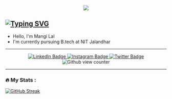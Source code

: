 
<div id="header" align="center">
  <img src="https://media.giphy.com/media/MWRiRARGbMKBnErBHX/giphy.gif"/>
</div>

[![Typing SVG](https://readme-typing-svg.herokuapp.com?color=30F727&background=FFFFFF00&lines=Coding+Enthusiast+;Fronted+Web+Developer)](https://git.io/typing-svg)
---
- Hello, I'm Mangi Lal
- I'm currently pursuing B.tech at NIT Jalandhar 

---
<div id="badges" align="center">
  <a href="https://www.linkedin.com/public-profile/settings?lipi=urn%3Ali%3Apage%3Ad_flagship3_profile_self_edit_contact-info%3Bp%2FyQTPOFTcm0UD%2BxRCokvw%3D%3D">
    <img src="https://img.shields.io/badge/LinkedIn-blue?style=for-the-badge&logo=linkedin&logoColor=white" alt="LinkedIn Badge"/>
  </a>
  <a href="https://www.instagram.com/mangilal_036/">
    <img src="https://img.shields.io/badge/Instagram-black?logo=instagram&logoColor=pink&style=for-the-badge" alt="Instagram Badge"/>
  </a>
  <a href="https://twitter.com/Mangilal036">
    <img src="https://img.shields.io/badge/Twitter-blue?style=for-the-badge&logo=twitter&logoColor=white" alt="Twitter Badge"/>
  </a>
  <br>
  <img src="https://komarev.com/ghpvc/?username=Mangi-Lal&style=social&color=green" alt="Github view counter" />
</div>


---

### :fire: My Stats :

[![GitHub Streak](http://github-readme-streak-stats.herokuapp.com?user=Mangi-Lal&theme=tokyonight&fire=DD5B26)](https://git.io/streak-stats)
